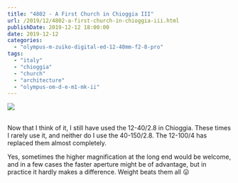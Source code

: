 ```yaml
---
title: "4802 - A First Church in Chioggia III"
url: /2019/12/4802-a-first-church-in-chioggia-iii.html
publishDate: 2019-12-12 18:00:00
date: 2019-12-12
categories: 
  - "olympus-m-zuiko-digital-ed-12-40mm-f2-8-pro"
tags: 
  - "italy"
  - "chioggia"
  - "church"
  - "architecture"
  - "olympus-om-d-e-m1-mk-ii"
---
```

<div class="container">
<div class="center"><a target="_blank" href="https://d25zfm9zpd7gm5.cloudfront.net/1200x1200/2018/20180510_171432_lr.jpg"><img class="webfeedsFeaturedVisual" src="https://d25zfm9zpd7gm5.cloudfront.net/0600x0600/2018/20180510_171432_lr.jpg" /></a></div>
</div>
<br />

Now that I think of it, I still have used the 12-40/2.8 in Chioggia.
These times I rarely use it, and neither do I use the 40-150/2.8.
The 12-100/4 has replaced them almost completely. 

Yes, sometimes the higher magnification at the long end would be
welcome, and in a few cases the faster aperture might be of
advantage, but in practice it hardly makes a difference. Weight beats them all :stuck_out_tongue: